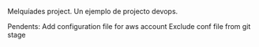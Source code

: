 Melquíades project. Un ejemplo de projecto devops.
    
Pendents:
    Add configuration file for aws account
    Exclude conf file from git stage
